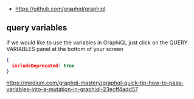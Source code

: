 - https://github.com/graphql/graphiql

## query variables
If we would like to use the variables in GraphiQL just click on the QUERY VARIABLES panel at the bottom of your screen

```json
{
  includeDeprecated: true
}
```

https://medium.com/graphql-mastery/graphql-quick-tip-how-to-pass-variables-into-a-mutation-in-graphiql-23ecff4add57